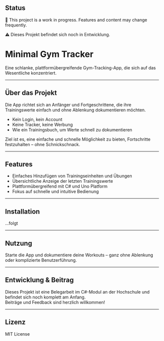 ## Status

🚧 This project is a work in progress. Features and content may change frequently.

⚠️ Dieses Projekt befindet sich noch in Entwicklung.


# Minimal Gym Tracker

Eine schlanke, plattformübergreifende Gym-Tracking-App, die sich auf das Wesentliche konzentriert.

---

## Über das Projekt

Die App richtet sich an Anfänger und Fortgeschrittene, die ihre Trainingswerte einfach und ohne Ablenkung dokumentieren möchten.

- Kein Login, kein Account  
- Keine Tracker, keine Werbung  
- Wie ein Trainingsbuch, um Werte schnell zu dokumentieren

Ziel ist es, eine einfache und schnelle Möglichkeit zu bieten, Fortschritte festzuhalten – ohne Schnickschnack.

---

## Features

- Einfaches Hinzufügen von Trainingseinheiten und Übungen  
- Übersichtliche Anzeige der letzten Trainingswerte  
- Plattformübergreifend mit C# und Uno Platform  
- Fokus auf schnelle und intuitive Bedienung  

---

## Installation

...folgt

---

## Nutzung

Starte die App und dokumentiere deine Workouts – ganz ohne Ablenkung oder komplizierte Benutzerführung.

---

## Entwicklung & Beitrag

Dieses Projekt ist eine Belegarbeit im C#-Modul an der Hochschule und befindet sich noch komplett am Anfang.  
Beiträge und Feedback sind herzlich willkommen!

---

## Lizenz

MIT License
